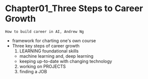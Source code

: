 # Chapter01_Three Steps to Career Growth
    How to build career in AI, Andrew Ng 

- framework for charting one's own course
- Three key steps of career growth 
  1. LEARNING foundational skills
  - machine learning and, deep learning
  - keeping up-to-date with changing technology 
  2. working on PROJECTS
  3. finding a JOB